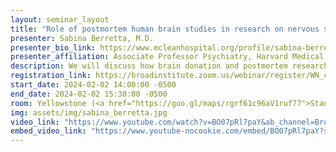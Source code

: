 ```yaml
---
layout: seminar_layout
title: "Role of postmortem human brain studies in research on nervous system disorders: The dead teach the living (<i>mortui vivos docent</i>)"
presenter: Sabina Berretta, M.D.
presenter_bio_link: https://www.mcleanhospital.org/profile/sabina-berretta
presenter_affiliation: Associate Professor Psychiatry, Harvard Medical School; Director, Harvard Brain Tissue Resource Center; Director, Translational Neuroscience Laboratory; Associate Member, Broad Institute
description: We will discuss how brain donation and postmortem research contributes to the advancing research on brain disorders and to combating the stigma associated with them. The seminar will cover the workflow at the Harvard Brain Tissue Resource Center, factors impacting tissue performance, ongoing collaborative efforts to address BICAN project requirements and new approaches to research on postmortem human brain tissue. We will conclude by highlighting some of the projects in collaboration with Broad investigators. The talk will be followed by a 30-minute question and answer session.
registration_link: https://broadinstitute.zoom.us/webinar/register/WN_c92dDPnUQ7GYK7FM7ZFycA#/registration
start_date: 2024-02-02 14:00:00 -0500
end_date: 2024-02-02 15:30:00 -0500
room: Yellowstone (<a href="https://goo.gl/maps/rgrf61c96aV1ruf77">Stanley Building</a>)
img: assets/img/sabina_berretta.jpg
video_link: "https://www.youtube.com/watch?v=BO07pRl7paY&ab_channel=BroadInstitute"
embed_video_link: "https://www.youtube-nocookie.com/embed/BO07pRl7paY?si=LJujctkcoQ101xcG"
---
```

